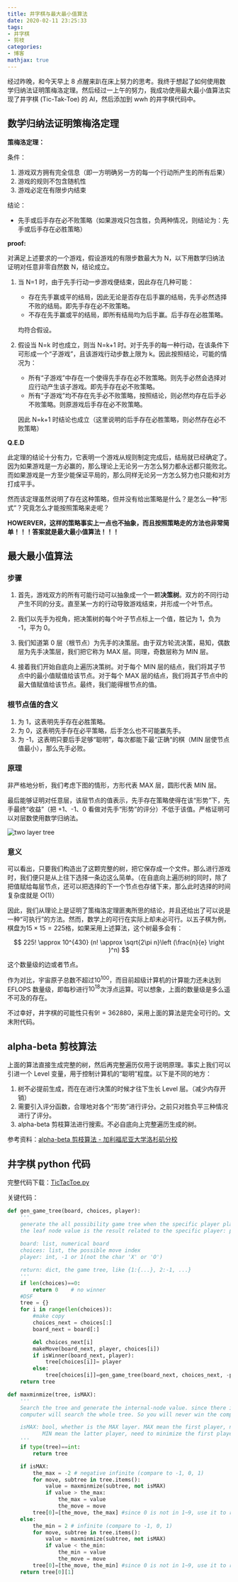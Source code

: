 ```yaml
---
title: 井字棋与最大最小值算法
date: 2020-02-11 23:25:33
tags:
- 井字棋
- 剪枝
categories:
- 博客
mathjax: true
---
```


经过昨晚，和今天早上 8 点醒来趴在床上努力的思考。我终于想起了如何使用数学归纳法证明策梅洛定理。然后经过一上午的努力，我成功使用最大最小值算法实现了井字棋 (Tic-Tak-Toe) 的 AI，然后添加到 wwh 的井字棋代码中。
<!-- more -->

## 数学归纳法证明策梅洛定理

**策梅洛定理：**

条件：

1. 游戏双方拥有完全信息（即一方明确另一方的每一个行动所产生的所有后果）
2. 游戏的规则不包含随机性
3. 游戏必定在有限步内结束

结论：

- 先手或后手存在必不败策略（如果游戏只包含胜，负两种情况，则结论为：先手或后手存在必胜策略）

**proof:**

对满足上述要求的一个游戏，假设游戏的有限步数最大为 N，以下用数学归纳法证明对任意非零自然数 N，结论成立。

1. 当 N=1 时，由于先手行动一步游戏便结束，因此存在几种可能：

    - 存在先手赢或平的结局，因此无论是否存在后手赢的结局，先手必然选择不败的结局。即先手存在必不败策略。
    - 不存在先手赢或平的结局，即所有结局均为后手赢。后手存在必胜策略。

    均符合假设。

2. 假设当 N=k 时也成立，则当 N=k+1 时。对于先手的每一种行动，在该条件下可形成一个“子游戏”，且该游戏行动步数上限为 k。因此按照结论，可能的情况为：

    - 所有“子游戏”中存在一个使得先手存在必不败策略。则先手必然会选择对应行动产生该子游戏。即先手存在必不败策略。
    - 所有“子游戏”均不存在先手必不败策略，按照结论，则必然均存在后手必不败策略。则原游戏后手存在必不败策略。

    因此 N=k+1 时结论也成立（这里说明的后手存在必胜策略，则必然存在必不败策略）

**Q.E.D**

此定理的结论十分有力，它表明一个游戏从规则制定完成后，结局就已经确定了。因为如果游戏是一方必赢的，那么理论上无论另一方怎么努力都永远都只能败北。而如果游戏是一方至少能保证平局的，那么同样无论另一方怎么努力也只能和对方打成平手。

然而该定理虽然说明了存在这种策略，但并没有给出策略是什么？是怎么一种“形式”？究竟怎么才能按照策略来走呢？

**HOWERVER，这样的策略事实上一点也不抽象，而且按照策略走的方法也非常简单！！！答案就是最大最小值算法！！！**

## 最大最小值算法

### 步骤

1. 首先，游戏双方的所有可能行动可以抽象成一个一颗**决策树**。双方的不同行动产生不同的分支。直至某一方的行动导致游戏结束，并形成一个叶节点。

2. 我们以先手为视角，把决策树的每个叶子节点标上一个值，胜记为 1，负为 -1，平为 0。

3. 我们知道第 0 层（根节点）为先手的决策层。由于双方轮流决策，易知，偶数层为先手决策层，我们把它称为 MAX 层。同理，奇数层称为 MIN 层。

4. 接着我们开始自底向上遍历决策树。对于每个 MIN 层的结点，我们将其子节点中的最小值赋值给该节点。对于每个 MAX 层的结点，我们将其子节点中的最大值赋值给该节点。最终，我们能得根节点的值。

### 根节点值的含义

1. 为 1，这表明先手存在必胜策略。
2. 为 0，这表明先手存在必平策略，后手怎么也不可能赢先手。
3. 为 -1，这表明只要后手足够“聪明”，每次都能下最“正确“的棋（MIN 层使节点值最小），那么先手必败。

### 原理

非严格地分析，我们考虑下图的情形，方形代表 MAX 层，圆形代表 MIN 层。

最后能够证明对任意层，该层节点的值表示，先手存在策略使得在该“形势”下，先手最终“收益”（把 +1、-1、0 看做对先手“形势”的评分）不低于该值。严格证明可以对层数使用数学归纳法。

![two layer tree](../../images/2020-02-11-井字棋与最大最小值算法/tree.png)

### 意义

可以看出，只要我们构造出了这颗完整的树，把它保存成一个文件。那么进行游戏时，我们便只是从上往下选择一条边这么简单。（在自底向上遍历树的同时，除了把值赋给每层节点，还可以把选择的下一个节点也存储下来，那么此时选择的时间复杂度就是 O(1)）

因此，我们从理论上是证明了策梅洛定理匪夷所思的结论，并且还给出了可以说是一种“可执行”的方法。然而，数学上的可行在实际上却未必可行。以五子棋为例，棋盘为$15 \times 15 =225$格，如果采用上述算法，这个树最多会有：

$$
    225! \approx 10^{430} (n! \approx \sqrt{2\pi n}\left (\frac{n}{e} \right )^n)
$$

这个数量级的边或者节点。

作为对比，宇宙原子总数不超过$10^{100}$，而目前超级计算机的计算能力还未达到 EFLOPS 数量级，即每秒进行$10^{18}$次浮点运算。可以想象，上面的数量级是多么遥不可及的存在。

不过幸好，井字棋的可能性只有$9! = 362880$，采用上面的算法是完全可行的。文末附代码。

## alpha-beta 剪枝算法

上面的算法直接生成完整的树，然后再完整遍历仅用于说明原理。事实上我们可以引进一个 Level 变量，用于控制计算机的“聪明”程度。以下是不同的地方：

1. 树不必提前生成，而在在进行决策的时候才往下生长 Level 层。（减少内存开销）
2. 需要引入评分函数，合理地对各个“形势”进行评分。之前只对胜负平三种情况进行了评分。
3. alpha-beta 剪枝算法进行搜索。不必自底向上完整遍历生成的树。

参考资料：[alpha-beta 剪枝算法 - 加利福尼亚大学洛杉矶分校](http://web.cs.ucla.edu/~rosen/161/notes/alphabeta.html)

## 井字棋 python 代码

完整代码下载：[TicTacToe.py](../../code/python/TicTacToe.py)

关键代码：

```python
def gen_game_tree(board, choices, player):
    '''
    generate the all possibility game tree when the specific player play the first within the given board and choices
    the leaf node value is the result related to the specific player: player-> win, -player-> lose, 0 tie
    
    board: list, numerical board
    choices: list, the possible move index
    player: int, -1 or 1(not the char 'X' or 'O')

    return: dict, the game tree, like {1:{...}, 2:-1, ...}
    '''
    if len(choices)==0:
        return 0    # no winner
    #DSF
    tree = {} 
    for i in range(len(choices)):
        #make copy
        choices_next = choices[:]
        board_next = board[:]

        del choices_next[i]
        makeMove(board_next, player, choices[i])
        if isWinner(board_next, player):
            tree[choices[i]]= player
        else:
            tree[choices[i]]=gen_game_tree(board_next, choices_next, -player)
    return tree

def maxminmize(tree, isMAX):
    '''
    Search the tree and generate the internal-node value. since there is no Level restriction, the
    computer will search the whole tree. So you will never win the computer in this game!!!

    isMAX: bool, whether is the MAX layer. MAX mean the first player, need to maximize his value.
           MIN mean the latter player, need to minimize the first player value.
    '''
    if type(tree)==int:
        return tree

    if isMAX:
        the_max = -2 # negative infinite (compare to -1, 0, 1)
        for move, subtree in tree.items():
            value = maxminmize(subtree, not isMAX)
            if value > the_max:
                the_max = value
                the_move = move
        tree[0]=[the_move, the_max] #since 0 is not in 1~9, use it to record the max or min value.
    else:
        the_min = 2 # infinite (compare to -1, 0, 1)
        for move, subtree in tree.items():
            value = maxminmize(subtree, not isMAX)
            if value < the_min:
                the_min = value
                the_move = move
        tree[0]=[the_move, the_min] #since 0 is not in 1~9, use it to record the max or min value.
    return tree[0][1]
```

